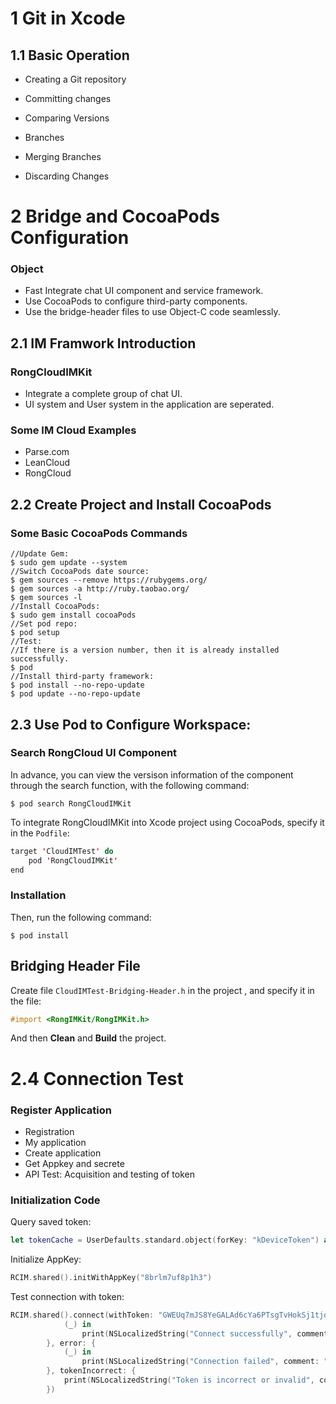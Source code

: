 # 1 Git in Xcode

## 1.1 Basic Operation

* Creating a Git repository

* Committing changes

* Comparing Versions

* Branches

* Merging Branches

* Discarding Changes


# 2 Bridge and CocoaPods Configuration

### Object

* Fast Integrate chat UI component and service framework.
* Use CocoaPods to configure third-party components.
* Use the bridge-header files to use Object-C code seamlessly.

## 2.1 IM Framwork Introduction

### RongCloudIMKit

* Integrate a complete group of chat UI.
* UI system and User system in the application are seperated.

### Some IM Cloud Examples

* Parse.com
* LeanCloud
* RongCloud

## 2.2 Create Project and Install CocoaPods

### Some Basic CocoaPods Commands

```shell
//Update Gem:
$ sudo gem update --system
//Switch CocoaPods date source:
$ gem sources --remove https://rubygems.org/
$ gem sources -a http://ruby.taobao.org/
$ gem sources -l
//Install CocoaPods:
$ sudo gem install cocoaPods
//Set pod repo:
$ pod setup
//Test:
//If there is a version number, then it is already installed successfully.
$ pod
//Install third-party framework:
$ pod install --no-repo-update
$ pod update --no-repo-update
```

## 2.3 Use Pod to Configure Workspace:

### Search RongCloud UI Component

In advance, you can view the versison information of the component through the search function, with the following command:

```shell
$ pod search RongCloudIMKit
```

To integrate RongCloudIMKit into Xcode project using CocoaPods, specify it in the `Podfile`:

```swift
target 'CloudIMTest' do
	pod 'RongCloudIMKit'
end
```

### Installation

Then, run the following command:

```shell
$ pod install
```

## Bridging Header File

Create file `CloudIMTest-Bridging-Header.h` in the project , and specify it in the file:

```objective-c
#import <RongIMKit/RongIMKit.h>
```

And then **Clean** and **Build** the project.

# 2.4 Connection Test

### Register Application

* Registration
* My application
* Create application
* Get Appkey and secrete
* API Test: Acquisition and testing of token

### Initialization Code

Query saved token:

```Swift
let tokenCache = UserDefaults.standard.object(forKey: "kDeviceToken") as? String
```

Initialize AppKey:

```Swift
RCIM.shared().initWithAppKey("8brlm7uf8p1h3")
```

Test connection with token:

```Swift
RCIM.shared().connect(withToken: "GWEUq7mJS8YeGALAd6cYa6PTsgTvHokSj1tjqTLHhWKR8R0k4ma8wNMFlFVjNU0ziNHmbRxOyqwr3AtoeblvsmQnIdGdPBcA", success: {
            (_) in
                print(NSLocalizedString("Connect successfully", comment: "successfull connection notice"))
        }, error: {
            (_) in
                print(NSLocalizedString("Connection failed", comment: "unsuccessful connection warning"))
        }, tokenIncorrect: {
            print(NSLocalizedString("Token is incorrect or invalid", comment: "Incorrect token notice"))
        })
```

